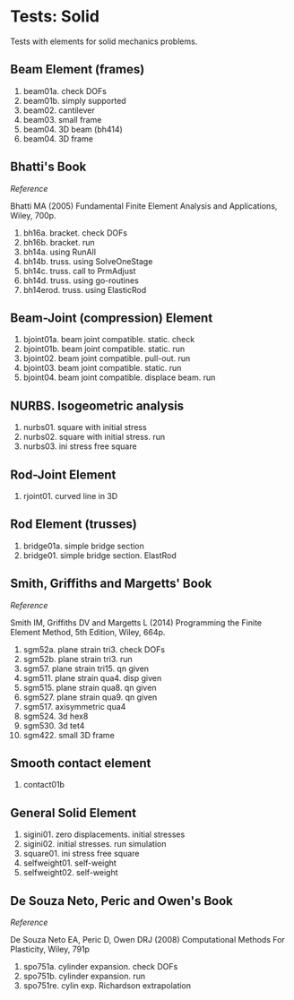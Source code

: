 # Tests: Solid

Tests with elements for solid mechanics problems.

## Beam Element (frames)

1. beam01a. check DOFs
2. beam01b. simply supported
3. beam02. cantilever
4. beam03. small frame
5. beam04. 3D beam (bh414)
6. beam04. 3D frame

## Bhatti's Book

*Reference*

Bhatti MA (2005) Fundamental Finite Element Analysis and Applications, Wiley, 700p.

1. bh16a. bracket. check DOFs
2. bh16b. bracket. run
3. bh14a. using RunAll
4. bh14b. truss. using SolveOneStage
5. bh14c. truss. call to PrmAdjust
6. bh14d. truss. using go-routines
7. bh14erod. truss. using ElasticRod

## Beam-Joint (compression) Element

1. bjoint01a. beam joint compatible. static. check
2. bjoint01b. beam joint compatible. static. run
3. bjoint02. beam joint compatible. pull-out. run
4. bjoint03. beam joint compatible. static. run
5. bjoint04. beam joint compatible. displace beam. run

## NURBS. Isogeometric analysis

1. nurbs01. square with initial stress
2. nurbs02. square with initial stress. run
3. nurbs03. ini stress free square

## Rod-Joint Element
1. rjoint01. curved line in 3D

## Rod Element (trusses)

1. bridge01a. simple bridge section
2. bridge01. simple bridge section. ElastRod

## Smith, Griffiths and Margetts' Book

*Reference*

Smith IM, Griffiths DV and Margetts L (2014) Programming the Finite Element Method, 5th Edition, Wiley, 664p.

1. sgm52a. plane strain tri3. check DOFs
2. sgm52b. plane strain tri3. run
3. sgm57. plane strain tri15. qn given
4. sgm511. plane strain qua4. disp given
5. sgm515. plane strain qua8. qn given
6. sgm527. plane strain qua9. qn given
7. sgm517. axisymmetric qua4
8. sgm524. 3d hex8
9. sgm530. 3d tet4
10. sgm422. small 3D frame

## Smooth contact element

1. contact01b

## General Solid Element
1. sigini01. zero displacements. initial stresses
2. sigini02. initial stresses. run simulation
3. square01. ini stress free square
4. selfweight01. self-weight
5. selfweight02. self-weight

## De Souza Neto, Peric and Owen's Book

*Reference*

De Souza Neto EA, Peric D, Owen DRJ (2008) Computational Methods For Plasticity, Wiley, 791p

1. spo751a. cylinder expansion. check DOFs
2. spo751b. cylinder expansion. run
3. spo751re. cylin exp. Richardson extrapolation
